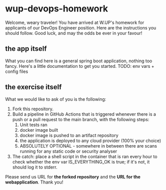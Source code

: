 # wup-devops-homework
Welcome, weary traveler! You have arrived at W.UP's homework for applicants of our DevOps Engineer position. Here are the instructions you should follow. Good luck, and may the odds be ever in your favour!

## the app itself
What you can find here is a general spring boot application, nothing too fancy. Here's a little documentation to get you started.
TODO: env vars + config files

## the exercise itself
What we would like to ask of you is the following:

1. Fork this repository.
2. Build a pipeline in GitHub Actions that is triggered whenever there is a push or a pull request to the main branch, with the following steps:
    1. Unit tests ran
    2. docker image built
    3. docker image is pushed to an artifact repository
    4. the application is deployed to any cloud provider (100% your choice)
    5. ABSOLUTELY OPTIONAL - somewhere in between there are scans running for any static code or security analyser
3. The catch: place a shell script in the container that is ran every hour to check whether the env var IS_EVERYTHING_OK is true; if it's not, it should log it to stderr.

Please send us URL for **the forked repository** and the **URL for the webapplication**.
Thank you!
